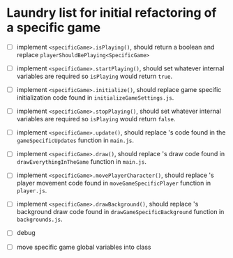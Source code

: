 # Laundry list for initial refactoring of a specific game


- [ ] implement `<specificGame>.isPlaying()`, should return a boolean and replace `playerShouldBePlaying<SpecificGame>`
- [ ] implement `<specificGame>.startPlaying()`, should set whatever internal variables are required so `isPlaying` would return `true`.
- [ ] implement `<specificGame>.initialize()`, should replace game specific initialization code found in `initializeGameSettings.js`.
- [ ] implement `<specificGame>.stopPlaying()`, should set whatever internal variables are required so `isPlaying` would return `false`.
- [ ] implement `<specificGame>.update()`, should replace <specificGame>'s code found in the `gameSpecificUpdates` function in `main.js`.
- [ ] implement `<specificGame>.draw()`, should replace <specificGame>'s draw code found in `drawEverythingInTheGame` function in `main.js`.
- [ ] implement `<specificGame>.movePlayerCharacter()`, should replace <specificGame>'s player movement code found in `moveGameSpecificPlayer` function in `player.js`.
- [ ] implement `<specificGame>.drawBackground()`, should replace <specificGame>'s background draw code found in `drawGameSpecificBackground` function in `backgrounds.js`.
- [ ] debug <specificGame>
- [ ] move specific game global variables into <specificGame> class

